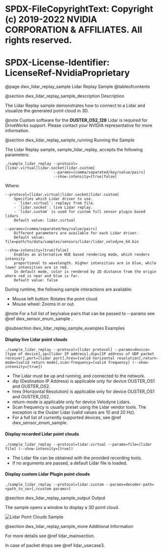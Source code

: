 # SPDX-FileCopyrightText: Copyright (c) 2019-2022 NVIDIA CORPORATION & AFFILIATES. All rights reserved.
# SPDX-License-Identifier: LicenseRef-NvidiaProprietary

@page dwx_lidar_replay_sample Lidar Replay Sample
@tableofcontents

@section dwx_lidar_replay_sample_description Description

The Lidar Replay sample demonstrates how to connect to a Lidar and visualize the generated point cloud in 3D.

@note Custom software for the __OUSTER_OS2_128__ Lidar is required for DriveWorks support. Please contact your NVIDIA representative for more information.

@section dwx_lidar_replay_sample_running Running the Sample

The Lidar Replay sample, sample_lidar_replay, accepts the following parameters:

    ./sample_lidar_replay --protocol=[lidar.virtual|lidar.socket|lidar.custom]
                          --params=[comma/separated/key/value/pairs]
                          --show-intensity=[true|false]
Where:

    --protocol=[lidar.virtual|lidar.socket|lidar.custom]
        Specifies which Lidar driver to use.
        - `lidar.virtual`: replays from file.
        - `lidar.socket`: live Lidar replay.
        - `lidar.custom` is used for custom full sensor plugin based lidars
        Default value: lidar.virtual

    --params=[comma/separated/key/value/pairs]
        Different parameters are available for each Lidar driver.
        Default value: file=path/to/data/samples/sensors/lidar/lidar_velodyne_64.bin

    --show-intensity=[true|false]
        Enables an alternative HUE based rendering mode, which renders intensity
        proportional to wavelength. Higher intensities are in blue, while lower intensities are in red.
        In default mode, color is rendered by 2D distance from the origin where red is near and blue is far.
        Default value: false

During runtime, the following sample interactions are available:

- Mouse left button: Rotates the point cloud.
- Mouse wheel: Zooms in or out.

@note For a full list of key/value pairs that can be passed to --params see @ref dwx_sensor_enum_sample .

@subsection dwx_lidar_replay_sample_examples Examples

#### Display live Lidar point clouds

    ./sample_lidar_replay --protocol=[lidar protocol] --params=device=[type of device],ip=[lidar IP address],dip=[IP address of UDP packet receiver],port=[lidar port],hres=[valid horizontal resolution],return-mode=[valid return mode],scan-frequency=[valid frequency] (--show-intensity=[true])

- The Lidar must be up and running, and connected to the network.
- dip (Destination IP Address) is applicable only for device OUSTER_OS1 and OUSTER_OS2.
- hres (Horizontal Resolution) is applicable only for device OUSTER_OS1 and OUSTER_OS2.
- return-mode is applicable only for device Velodyne Lidars.
- Scan frequency is usually preset using the Lidar vendor tools. The exception
  is the Ouster Lidar (valid values are 10 and 20 Hz).
- For a full list of currently supported devices, see @ref dwx_sensor_enum_sample.

#### Display recorded Lidar point clouds

    ./sample_lidar_replay --protocol=lidar.virtual --params=file=[lidar file] (--show-intensity=[true])

- The Lidar file can be obtained with the provided recording tools.
- If no arguments are passed, a default Lidar file is loaded.

#### Display custom Lidar Plugin point clouds

    ./sample_lidar_replay --protocol=lidar.custom --params=decoder-path=<path_to_so>[,<custom params>]

@section dwx_lidar_replay_sample_output Output

The sample opens a window to display a 3D point cloud.

![Lidar Point Clouds Sample](sample_lidar_replay.png)

@section dwx_lidar_replay_sample_more Additional Information

For more details see @ref lidar_mainsection.

In case of packet drops see @ref lidar_usecase3.

